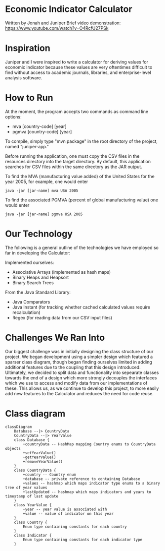# Economic Indicator Calculator
Written by Jonah and Juniper
Brief video demonstration: https://www.youtube.com/watch?v=O4RcfU27PSk

# Inspiration
Juniper and I were inspired to write a calculator for deriving values for economic indicator because
these values are very oftentimes difficult to find without access to academic journals, libraries,
and enterprise-level analysis software.

# How to Run
At the moment, the program accepts two commands as command line options:

- mva [country-code] [year]
- pgmva [country-code] [year]

To compile, simply type "mvn package" in the root directory of the project, named "juniper-app."

Before running the application, one must copy the CSV files in the resources directory into the target
directory. By default, this application searches for CSV files within the same directory as the JAR
output.

To find the MVA (manufacturing value added) of the United States for the year 2005, for example, one
would enter

```
java -jar [jar-name] mva USA 2005
```

To find the associated PGMVA (percent of global manufacturing value) one would enter

```
java -jar [jar-name] pgmva USA 2005
```

# Our Technology
The following is a general outline of the technologies we have employed so far in
developing the Calculator:

Implemented ourselves:
- Associative Arrays (implemented as hash maps)
- Binary Heaps and Heapsort
- Binary Search Trees

From the Java Standard Library:
- Java Comparators
- Java Instant (for tracking whether cached calculated values require recalculation)
- Regex (for reading data from our CSV input files)

# Challenges We Ran Into
Our biggest challenge was in initially designing the class structure of our project.
We began development using a simpler design which featured a sparser class diagram,
though began finding ourselves limited in adding additional features due to the
coupling that this design introduced. Ultimately, we decided to split data and
functionality into sepearate classes towards the end of a design which more strongly
decouples the interfaces which we use to access and modify data from our implementations
of these. This allows us, as we continue to develop this project, to more easily
add new features to the Calculator and reduces the need for code reuse.

# Class diagram
```mermaid
classDiagram
    Database --|> CountryData
    CountryData --|> YearValue
    class Database {
        +countryData -- HashMap mapping Country enums to CountryData objects
        +setYearValue()
        +getYearValue()
        +removeYearValue()
    }
    class CountryData {
        +country -- Country enum
        +database -- private reference to containing Database
        +values -- hashmap which maps indicator type enums to a binary tree of year values
        +lastUpdated -- hashmap which maps indicators and years to timestamp of last update
    }
    class YearValue {
        +year -- year value is associated with
        +value -- value of indicator on this year
    }
    class Country {
        Enum type containing constants for each country
    }
    class Indicator {
        Enum type containing constants for each indicator type
    }
```
